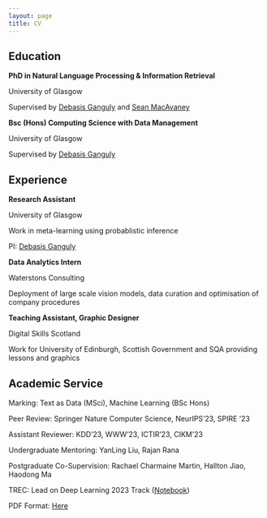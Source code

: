 ```yaml
---
layout: page
title: CV
---
```


<h2>Education</h2>

<b>PhD in Natural Language Processing & Information Retrieval</b>

University of Glasgow 

Supervised by <a href="https://gdebasis.github.io/">Debasis Ganguly</a> and <a href="https://macavaney.us/">Sean MacAvaney</a>

<b>Bsc (Hons) Computing Science with Data Management</b>

University of Glasgow 

Supervised by <a href="https://gdebasis.github.io/">Debasis Ganguly</a>

<h2>Experience</h2>

<b>Research Assistant</b>

University of Glasgow 

Work in meta-learning using probablistic inference

PI: <a href="https://gdebasis.github.io/">Debasis Ganguly</a>

<b>Data Analytics Intern</b>

Waterstons Consulting 

Deployment of large scale vision models, data curation and optimisation of company procedures

<b>Teaching Assistant, Graphic Designer</b>

Digital Skills Scotland

Work for University of Edinburgh, Scottish Government and SQA providing lessons and graphics

<h2>Academic Service</h2>

Marking: Text as Data (MSci), Machine Learning (BSc Hons)

Peer Review: Springer Nature Computer Science, NeurIPS’23, SPIRE ’23

Assistant Reviewer: KDD’23, WWW’23, ICTIR’23, CIKM’23

Undergraduate Mentoring: YanLing Liu, Rajan Rana

Postgraduate Co-Supervision: Rachael Charmaine Martin, Hallton Jiao, Haodong Ma

TREC: Lead on Deep Learning 2023 Track (<a href='https://parry-parry.github.io/assets/pdf/dl23.pdf'>Notebook</a>)


PDF Format: <a href='https://parry-parry.github.io/assets/pdf/cv.pdf'>Here</a>